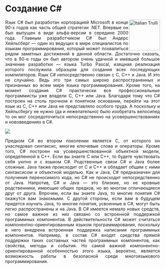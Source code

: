  <h1> Создание C# </h1>

  
<img src="https://user-images.githubusercontent.com/43417474/51752125-1fc80780-20d0-11e9-8d6a-e71c36813b3f.png" alt="Italian Trulli " height="100" align="right">



<p align = "justify">
     Язык C# был разработан корпорацией Microsoft в конце 90-х годов как часть общей стратегии .NET. Впервые он был выпущен в виде альфа-версии в середине 2000 года. Главным разработчиком C# был Андерс Хейльсберг — один из ведущих в мире специалистов по языкам программирования, который может похвалиться рядом заметных достижений в данной области. Достаточно сказать, что в 80-е годы он был автором очень удачной и имевшей большое значение разработки — языка Turbo Pascal, изящная реализация которого послужила образцом для создания всех последующих компиляторов.
     Язык C# непосредственно связан с С, С++ и Java. И это не случайно. Ведь это три самых широко распространенных и признанных во всем мире языка программирования. Кроме того, на момент создания C# практически все профессиональные программисты уже владели С, С++ или Java. Благодаря тому что C# построен на столь прочном и понятном основании, перейти на этот язык из С, С++ или Java не представляло особого труда. А поскольку и Хейльсбергу не нужно (да и нежелательно) было изобретать велосипед то он мог сосредоточиться непосредственно на усовершенствованиях и нововведениях в C#.
 </p>
 
 <img src="https://user-images.githubusercontent.com/43417474/51785559-13e15180-2173-11e9-95e2-2b7e5ea38ab4.png" align="middle">

<p align = "justify">
     Предком C# во втором поколении является С, от которого он унаследовал синтаксис, многие ключевые слова и операторы. Кроме того, C# построен на усовершенствованной объектной модели, определенной в С++. Если вы знаете С или С++, то будете чувствовать себя уютно и с языком C#.
     Родственные связи C# и Java более сложные. Java также происходит от С и С++ и обладает общим с ними синтаксисом и объектной моделью. Как и Java, C# предназначен для получения переносимого кода, но C# не происходит непосредственно от Java. Напротив, C# и Java — это близкие, но не кровные родственники, имеющие общих предков, но во многом отличающиеся друг от друга. Впрочем, если вы знаете Java, то многие понятия C# окажутся вам знакомыми. С другой стороны, если вам в будущем придется изучать Java, то многие понятия, усвоенные в C#, могут быть легко распространены и на Java.
     В C# имеется немало новых средств, но самое важное из них связано со встроенной поддержкой программных компонентов. В действительности C# может считаться компонентно-ориентированным языком программирования, поскольку в него внедрена встроенная поддержка написания программных компонентов. Например, в состав C# входят средства прямой поддержки таких составных частей программных компонентов, как свойства, методы и события. Но самой важной компонентно-ориентированной особенностью этого языка, вероятно, является возможность работы в безопасной среде многоязыкового программирования.
  </p>
